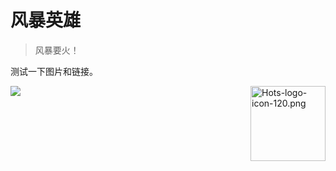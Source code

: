 # 风暴英雄
> 风暴要火！

测试一下图片和链接。

<img
  alt="Hots-logo-icon-120.png"
  src="https://huiji-public.huijistatic.com/hots/uploads/2/23/Hots-logo-icon-120.png"
  width="120" height="120"
  style="animation: img-rotate 20s infinite linear; display: block; float: right;"
  data-file-width="120" data-file-height="120"
/>

<a href="https://hots.huijiwiki.com/wiki/首页" style="margin: 0 auto; text-align: center;">
  <image src="https://huiji-public.huijistatic.com/hots/uploads/b/bd/Hots-logo-quarter.png" />
</a>
